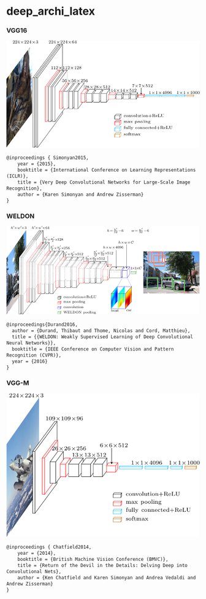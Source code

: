 # deep_archi_latex

### VGG16
![vgg16](vgg16/vgg16.png "VGG16")

```
@inproceedings { Simonyan2015,
	year = {2015},
	booktitle = {International Conference on Learning Representations (ICLR)},
	title = {Very Deep Convolutional Networks for Large-Scale Image Recognition},
	author = {Karen Simonyan and Andrew Zisserman}
}
```

### WELDON
![weldon](weldon/weldon.png "WELDON")

```
@inproceedings{Durand2016,
  author = {Durand, Thibaut and Thome, Nicolas and Cord, Matthieu},
  title = {{WELDON: Weakly Supervised Learning of Deep Convolutional Neural Networks}},
  booktitle = {IEEE Conference on Computer Vision and Pattern Recognition (CVPR)},
  year = {2016}
}
```

### VGG-M
![vgg-m](vgg-m/vgg-m.png "VGG-M")


```
@inproceedings { Chatfield2014,
	year = {2014},
	booktitle = {British Machine Vision Conference (BMVC)},
	title = {Return of the Devil in the Details: Delving Deep into Convolutional Nets},
	author = {Ken Chatfield and Karen Simonyan and Andrea Vedaldi and Andrew Zisserman}
}
```
